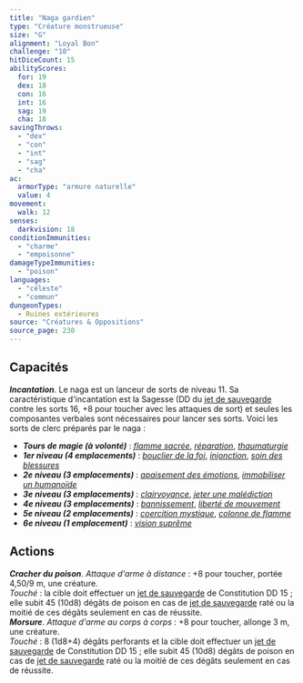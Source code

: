 ```yaml
---
title: "Naga gardien"
type: "Créature monstrueuse"
size: "G"
alignment: "Loyal Bon"
challenge: "10"
hitDiceCount: 15
abilityScores:
  for: 19
  dex: 18
  con: 16
  int: 16
  sag: 19
  cha: 18
savingThrows: 
  - "dex"
  - "con"
  - "int"
  - "sag"
  - "cha"
ac: 
  armorType: "armure naturelle"
  value: 4
movement: 
  walk: 12
senses: 
  darkvision: 18
conditionImmunities: 
  - "charme"
  - "empoisonne"
damageTypeImmunities: 
  - "poison"
languages: 
  - "céleste"
  - "commun"
dungeonTypes:
  - Ruines extérieures
source: "Créatures & Oppositions"
source_page: 230
---
```

## Capacités
_**Incantation**_. Le naga est un lanceur de sorts de niveau 11. Sa caractéristique d'incantation est la Sagesse (DD du [jet de sauvegarde](/utiliser-les-caracteristiques#jets-de-sauvegarde) contre les sorts 16, +8 pour toucher avec les attaques de sort) et seules les composantes verbales sont nécessaires pour lancer ses sorts. Voici les sorts de clerc préparés par le naga :
* _**Tours de magie (à volonté)**_ : [_flamme sacrée_](/grimoire/flamme-sacree), [_réparation_](/grimoire/reparation), [_thaumaturgie_](/grimoire/thaumaturgie)
* _**1er niveau (4 emplacements)**_ : [_bouclier de la foi_](/grimoire/bouclier-de-la-foi), [_injonction_](/grimoire/injonction), [_soin des blessures_](/grimoire/soin-des-blessures)
* _**2e niveau (3 emplacements)**_ : [_apaisement des émotions_](/grimoire/apaisement-des-emotions), [_immobiliser un humanoïde_](/grimoire/immobiliser-un-humanoide)
* _**3e niveau (3 emplacements)**_ : [_clairvoyance_](/grimoire/clairvoyance), [_jeter une malédiction_](/grimoire/jeter-une-malediction)
* _**4e niveau (3 emplacements)**_ : [_bannissement_](/grimoire/bannissement), [_liberté de mouvement_](/grimoire/liberte-de-mouvement)
* _**5e niveau (2 emplacements)**_ : [_coercition mystique_](/grimoire/coercition-mystique), [_colonne de flamme_](/grimoire/colonne-de-flamme)
* _**6e niveau (1 emplacement)**_ : [_vision suprême_](/grimoire/vision-supreme)

## Actions
_**Cracher du poison**_. _Attaque d'arme à distance_ : +8 pour toucher, portée 4,50/9 m, une créature.  
_Touché_ : la cible doit effectuer un [jet de sauvegarde](/utiliser-les-caracteristiques#jets-de-sauvegarde) de Constitution DD 15 ; elle subit 45 (10d8) dégâts de poison en cas de [jet de sauvegarde](/utiliser-les-caracteristiques#jets-de-sauvegarde) raté ou la moitié de ces dégâts seulement en cas de réussite.  
_**Morsure**_. _Attaque d'arme au corps à corps_ : +8 pour toucher, allonge 3 m, une créature.  
_Touché_ : 8 (1d8+4) dégâts perforants et la cible doit effectuer un [jet de sauvegarde](/utiliser-les-caracteristiques#jets-de-sauvegarde) de Constitution DD 15 ; elle subit 45 (10d8) dégâts de poison en cas de [jet de sauvegarde](/utiliser-les-caracteristiques#jets-de-sauvegarde) raté ou la moitié de ces dégâts seulement en cas de réussite.

